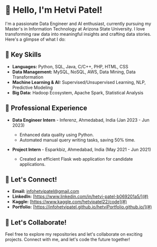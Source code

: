 # 👋 Hello, I'm Hetvi Patel!

I'm a passionate Data Engineer and AI enthusiast, currently pursuing my Master's in Information Technology at Arizona State University. I love transforming raw data into meaningful insights and crafting data stories. Here's a glimpse of what I do:

## 🚀 Key Skills
- **Languages:** Python, SQL, Java, C/C++, PHP, HTML, CSS
- **Data Management:** MySQL, NoSQL, AWS, Data Mining, Data Transformation
- **Machine Learning & AI:** Supervised/Unsupervised Learning, NLP, Predictive Modeling
- **Big Data:** Hadoop Ecosystem, Apache Spark, Statistical Analysis

## 💼 Professional Experience
- **Data Engineer Intern** - Inferenz, Ahmedabad, India (Jan 2023 - Jun 2023)
  - Enhanced data quality using Python.
  - Automated manual query writing tasks, saving 50% time.

- **Project Intern** - Esparkbiz, Ahmedabad, India (May 2021 - Jun 2021)
  - Created an efficient Flask web application for candidate applications.

## 📧 Let's Connect!
- **Email:** infohetvipatel@gmail.com
- **LinkedIn:** [https://www.linkedin.com/in/hetvi-patel-b069201a5/](#)
- **Kaggle:** [https://www.kaggle.com/hetvipatel22/code](#)
- **Portfolio:** [https://infohetvipatel.github.io/hetviPortfolio.github.io/](#)

## 🤝 Let's Collaborate!
Feel free to explore my repositories and let's collaborate on exciting projects. Connect with me, and let's code the future together!

